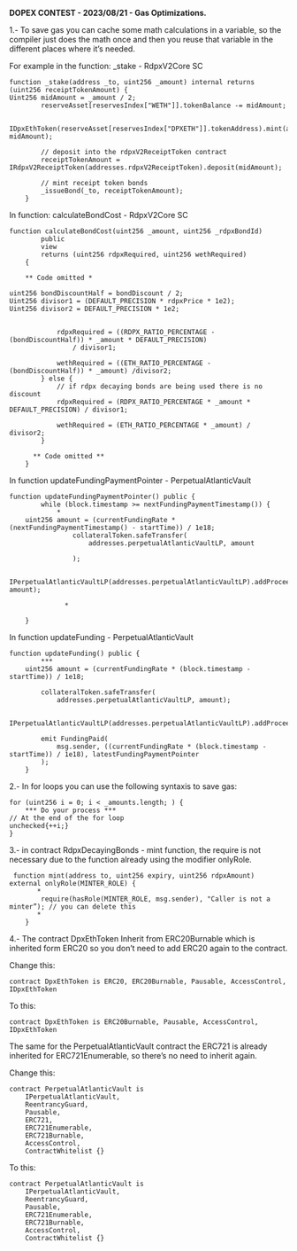   **DOPEX CONTEST - 2023/08/21 - Gas Optimizations.**

1.- To save gas you can cache some math calculations in a variable, so the compiler just does the math once and then you reuse that variable in the different places where it’s needed.

For example in the function: _stake  - RdpxV2Core SC

```
function _stake(address _to, uint256 _amount) internal returns (uint256 receiptTokenAmount) {
Uint256 midAmount = _amount / 2;
        reserveAsset[reservesIndex["WETH"]].tokenBalance -= midAmount;

        IDpxEthToken(reserveAsset[reservesIndex["DPXETH"]].tokenAddress).mint(address(this), midAmount);

        // deposit into the rdpxV2ReceiptToken contract
        receiptTokenAmount = IRdpxV2ReceiptToken(addresses.rdpxV2ReceiptToken).deposit(midAmount);

        // mint receipt token bonds
        _issueBond(_to, receiptTokenAmount);
    }
```
In function: calculateBondCost - RdpxV2Core SC
```
function calculateBondCost(uint256 _amount, uint256 _rdpxBondId)
        public
        view
        returns (uint256 rdpxRequired, uint256 wethRequired)
    {
     
    ** Code omitted *
     
uint256 bondDiscountHalf = bondDiscount / 2;
Uint256 divisor1 = (DEFAULT_PRECISION * rdpxPrice * 1e2);
Uint256 divisor2 = DEFAULT_PRECISION * 1e2;


            rdpxRequired = ((RDPX_RATIO_PERCENTAGE - (bondDiscountHalf)) * _amount * DEFAULT_PRECISION)
                / divisor1;

            wethRequired = ((ETH_RATIO_PERCENTAGE - (bondDiscountHalf)) * _amount) /divisor2;
        } else {
            // if rdpx decaying bonds are being used there is no discount
            rdpxRequired = (RDPX_RATIO_PERCENTAGE * _amount * DEFAULT_PRECISION) / divisor1;

            wethRequired = (ETH_RATIO_PERCENTAGE * _amount) / divisor2;
        }

      ** Code omitted **
    }
```

In function updateFundingPaymentPointer -  PerpetualAtlanticVault
```
function updateFundingPaymentPointer() public {
        while (block.timestamp >= nextFundingPaymentTimestamp()) {
            *
	uint256 amount = (currentFundingRate * (nextFundingPaymentTimestamp() - startTime)) / 1e18;
                collateralToken.safeTransfer(
                    addresses.perpetualAtlanticVaultLP, amount
                  
                );

                IPerpetualAtlanticVaultLP(addresses.perpetualAtlanticVaultLP).addProceeds( amount);

              *

    }

```
In function updateFunding -  PerpetualAtlanticVault
```
function updateFunding() public {
        ***
	uint256 amount = (currentFundingRate * (block.timestamp - startTime)) / 1e18;

        collateralToken.safeTransfer(
            addresses.perpetualAtlanticVaultLP, amount);

        IPerpetualAtlanticVaultLP(addresses.perpetualAtlanticVaultLP).addProceeds(amount);

        emit FundingPaid(
            msg.sender, ((currentFundingRate * (block.timestamp - startTime)) / 1e18), latestFundingPaymentPointer
        );
    }

```
2.- In for loops you can use the following syntaxis to save gas:
```
for (uint256 i = 0; i < _amounts.length; ) {
	*** Do your process ***
// At the end of the for loop
unchecked{++i;}
}
```

3.- in contract RdpxDecayingBonds - mint function,  the require is not necessary due to the function already using the modifier onlyRole.
```
 function mint(address to, uint256 expiry, uint256 rdpxAmount) external onlyRole(MINTER_ROLE) {
       *
        require(hasRole(MINTER_ROLE, msg.sender), "Caller is not a minter”); // you can delete this
       *
    }
```

4.- The contract DpxEthToken Inherit from ERC20Burnable which is inherited form ERC20 so you don’t need to add ERC20 again to the contract.

Change this:
```
contract DpxEthToken is ERC20, ERC20Burnable, Pausable, AccessControl, IDpxEthToken 
```
To this:
```
contract DpxEthToken is ERC20Burnable, Pausable, AccessControl, IDpxEthToken 
```
The same for the PerpetualAtlanticVault contract the ERC721 is already inherited for ERC721Enumerable, so there’s no need to inherit again.

Change this:
```
contract PerpetualAtlanticVault is
    IPerpetualAtlanticVault,
    ReentrancyGuard,
    Pausable,
    ERC721,
    ERC721Enumerable,
    ERC721Burnable,
    AccessControl,
    ContractWhitelist {}
```
To this:
```
contract PerpetualAtlanticVault is
    IPerpetualAtlanticVault,
    ReentrancyGuard,
    Pausable,
    ERC721Enumerable,
    ERC721Burnable,
    AccessControl,
    ContractWhitelist {}
```